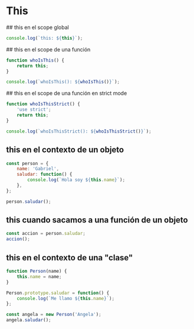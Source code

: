 # This

## this en el scope global

```javascript
console.log(`this: ${this}`);
```

## this en el scope de una función

```javascript
function whoIsThis() {
    return this;
}

console.log(`whoIsThis(): ${whoIsThis()}`);
```

## this en el scope de una función en strict mode

```javascript
function whoIsThisStrict() {
    'use strict';
    return this;
}

console.log(`whoIsThisStrict(): ${whoIsThisStrict()}`);
```

## this en el contexto de un objeto

```javascript
const person = {
    name: 'Gabriel',
    saludar: function() {
        console.log(`Hola soy ${this.name}`);
    },
};

person.saludar();
```

## this cuando sacamos a una función de un objeto

```javascript
const accion = person.saludar;
accion();
```

## this en el contexto de una "clase"

```javascript
function Person(name) {
    this.name = name;
}

Person.prototype.saludar = function() {
    console.log(`Me llamo ${this.name}`);
};

const angela = new Person('Angela');
angela.saludar();
```